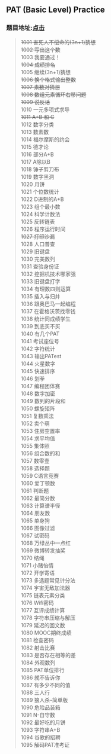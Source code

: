 ## **PAT (Basic Level) Practice**
### 题目地址:[点击](https://pintia.cn/problem-sets/994805260223102976/problems/type/7 "PAT (Basic Level) Practice")
> ~~1001 害死人不偿命的(3n+1)猜想~~   
> ~~1002 写出这个数~~   
> 1003 我要通过！   
> ~~1004 成绩排名~~   
> 1005 继续(3n+1)猜想   
> ~~1006 换个格式输出整数~~   
> ~~1007 素数对猜想~~   
> ~~1008 数组元素循环右移问题~~   
> ~~1009 说反话~~   
> 1010 一元多项式求导   
> ~~1011 A+B 和 C~~   
> 1012 数字分类   
> 1013 数素数   
> 1014 福尔摩斯的约会   
> 1015 德才论   
> 1016 部分A+B   
> 1017 A除以B   
> 1018 锤子剪刀布   
> 1019 数字黑洞   
> 1020 月饼   
> 1021 个位数统计   
> 1022 D进制的A+B   
> 1023 组个最小数   
> 1024 科学计数法   
> 1025 反转链表   
> 1026 程序运行时间   
> ~~1027 打印沙漏~~   
> 1028 人口普查   
> 1029 旧键盘   
> 1030 完美数列   
> 1031 查验身份证   
> 1032 挖掘机技术哪家强   
> 1033 旧键盘打字   
> 1034 有理数四则运算   
> 1035 插入与归并   
> 1036 跟奥巴马一起编程   
> 1037 在霍格沃茨找零钱   
> 1038 统计同成绩学生   
> 1039 到底买不买   
> 1040 有几个PAT   
> 1041 考试座位号   
> 1042 字符统计   
> 1043 输出PATest   
> 1044 火星数字   
> 1045 快速排序   
> 1046 划拳   
> 1047 编程团体赛   
> 1048 数字加密   
> 1049 数列的片段和   
> 1050 螺旋矩阵   
> 1051 复数乘法   
> 1052 卖个萌   
> 1053 住房空置率   
> 1054 求平均值   
> 1055 集体照   
> 1056 组合数的和   
> 1057 数零壹   
> 1058 选择题   
> 1059 C语言竞赛   
> 1060 爱丁顿数   
> 1061 判断题   
> 1062 最简分数   
> 1063 计算谱半径   
> 1064 朋友数   
> 1065 单身狗   
> 1066 图像过滤   
> 1067 试密码   
> 1068 万绿丛中一点红   
> 1069 微博转发抽奖   
> 1070 结绳   
> 1071 小赌怡情   
> 1072 开学寄语   
> 1073 多选题常见计分法   
> 1074 宇宙无敌加法器   
> 1075 链表元素分类   
> 1076 Wifi密码   
> 1077 互评成绩计算   
> 1078 字符串压缩与解压   
> 1079 延迟的回文数   
> 1080 MOOC期终成绩   
> 1081 检查密码   
> 1082 射击比赛   
> 1083 是否存在相等的差   
> 1084 外观数列   
> 1085 PAT单位排行   
> 1086 就不告诉你   
> 1087 有多少不同的值   
> 1088 三人行   
> 1089 狼人杀-简单版   
> 1090 危险品装箱   
> 1091 N-自守数   
> 1092 最好吃的月饼   
> 1093 字符串A+B   
> 1094 谷歌的招聘   
> 1095 解码PAT准考证   
